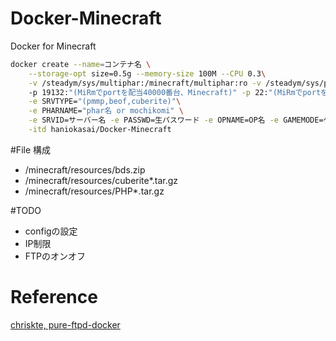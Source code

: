 # Docker-Minecraft
Docker for Minecraft

```bash
docker create --name=コンテナ名 \
    --storage-opt size=0.5g --memory-size 100M --CPU 0.3\
    -v /steadym/sys/multiphar:/minecraft/multiphar:ro -v /steadym/sys/plugins_3:/minecraft/defaultplugins:ro\ 
    -p 19132:"(MiRmでportを配当40000番台、Minecraft)" -p 22:"(MiRmでportを配当5万番台、FTP)" -p  8080:"(MiRmでportを配当30000番台、WebパネorIpv6)"   \
    -e SRVTYPE="(pmmp,beof,cuberite)"\
    -e PHARNAME="phar名 or mochikomi" \
    -e SRVID=サーバー名 -e PASSWD=生パスワード -e OPNAME=OP名 -e GAMEMODE=ゲームモード -e WORLDTYPE=ワールド -e DIFFICULTY=難易度 -e PERMISSION=権限  -e SRVDOMAIN=サーバーのドメイン \
    -itd haniokasai/Docker-Minecraft
```

#File 構成
- /minecraft/resources/bds.zip
- /minecraft/resources/cuberite*.tar.gz
- /minecraft/resources/PHP*.tar.gz

#TODO
- configの設定
- IP制限
- FTPのオンオフ

# Reference

[chriskte, pure-ftpd-docker](https://github.com/chriskite/pure-ftpd-docker)



